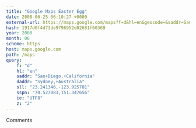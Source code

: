 ```yaml
---
title: "Google Maps Easter Egg"
date: 2008-06-25 06:10:27 +0000
external-url: https://maps.google.com/maps?f=d&hl=en&geocode=&saddr=San%2BDiego%2C%2BCalifornia&daddr=Sydney%2C%2BAustralia&sll=23.241346%2C-123.925781&sspn=70.527083%2C151.347656&ie=UTF8&z=2
hash: 1917d0f4d73de9796952d82681f60369
year: 2008
month: 06
scheme: https
host: maps.google.com
path: /maps
query:
    f: "d"
    hl: "en"
    saddr: "San+Diego,+California"
    daddr: "Sydney,+Australia"
    sll: "23.241346,-123.925781"
    sspn: "70.527083,151.347656"
    ie: "UTF8"
    z: "2"
---
```


Comments
